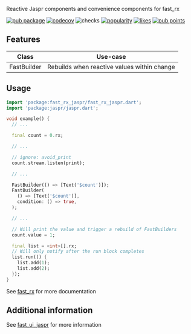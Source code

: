 Reactive Jaspr components and convenience components for fast_rx

[![pub package](https://img.shields.io/pub/v/fast_rx_jaspr)](https://pub.dev/packages/fast_rx_jaspr)
[![codecov](https://img.shields.io/codecov/c/github/Rexios80/fast_ui_jaspr/master?flag=fast_rx_jaspr)](https://codecov.io/gh/Rexios80/fast_ui_jaspr)
![checks](https://img.shields.io/github/checks-status/Rexios80/fast_ui_jaspr/master)
[![popularity](https://img.shields.io/pub/popularity/fast_rx_jaspr)](https://pub.dev/packages/fast_rx_jaspr/score)
[![likes](https://img.shields.io/pub/likes/fast_rx_jaspr)](https://pub.dev/packages/fast_rx_jaspr/score)
[![pub points](https://img.shields.io/pub/points/fast_rx_jaspr)](https://pub.dev/packages/fast_rx_jaspr/score)

## Features
| Class       | Use-case                                    |
| ----------- | ------------------------------------------- |
| FastBuilder | Rebuilds when reactive values within change |

## Usage
<!-- embedme readme/usage.dart -->
```dart
import 'package:fast_rx_jaspr/fast_rx_jaspr.dart';
import 'package:jaspr/jaspr.dart';

void example() {
  // ...

  final count = 0.rx;

  // ...

  // ignore: avoid_print
  count.stream.listen(print);

  // ...

  FastBuilder(() => [Text('$count')]);
  FastBuilder(
    () => [Text('$count')],
    condition: () => true,
  );

  // ...

  // Will print the value and trigger a rebuild of FastBuilders
  count.value = 1;

  final list = <int>[].rx;
  // Will only notify after the run block completes
  list.run(() {
    list.add(1);
    list.add(2);
  });
}

```

See [fast_rx](https://pub.dev/packages/fast_rx) for more documentation

## Additional information
See [fast_ui_jaspr](https://pub.dev/packages/fast_ui_jaspr) for more information